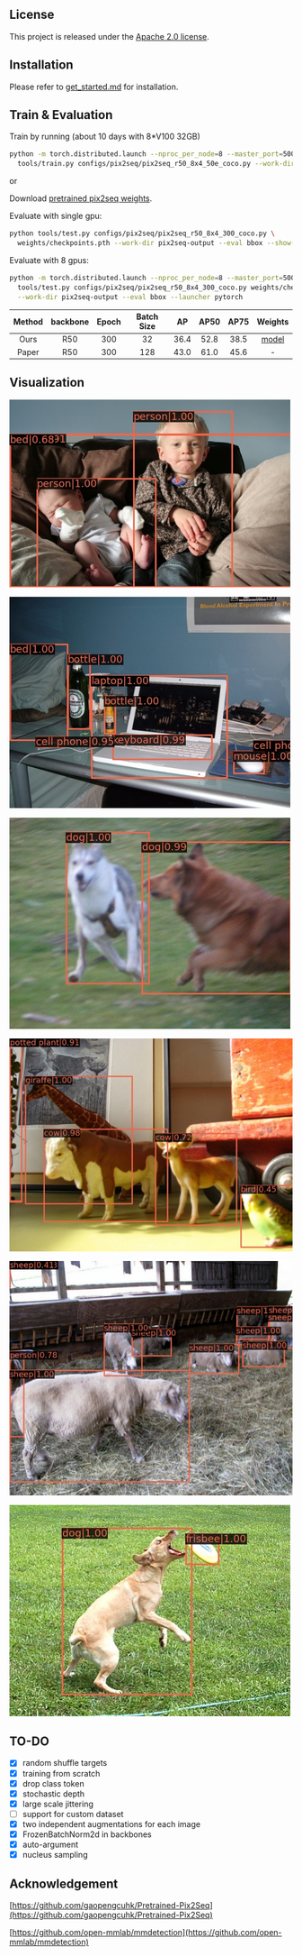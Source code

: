 ## License

This project is released under the [Apache 2.0 license](LICENSE).

## Installation

Please refer to [get_started.md](docs/get_started.md) for installation.

## Train & Evaluation

Train by running (about 10 days with 8*V100 32GB)
```bash
python -m torch.distributed.launch --nproc_per_node=8 --master_port=5003 \
  tools/train.py configs/pix2seq/pix2seq_r50_8x4_50e_coco.py --work-dir pix2seq-output --gpus 8 --launcher pytorch
```

or

Download [pretrained pix2seq weights](https://drive.google.com/file/d/1Ku8ZORiLtMs66uleS3aXId7pxlJrTK9d/view?usp=sharing).

Evaluate with single gpu:
```bash
python tools/test.py configs/pix2seq/pix2seq_r50_8x4_300_coco.py \
  weights/checkpoints.pth --work-dir pix2seq-output --eval bbox --show-dir pix2seq-vis
```

Evaluate with 8 gpus:
```bash
python -m torch.distributed.launch --nproc_per_node=8 --master_port=5003 \
  tools/test.py configs/pix2seq/pix2seq_r50_8x4_300_coco.py weights/checkpoints.pth \
  --work-dir pix2seq-output --eval bbox --launcher pytorch
```

| Method  | backbone | Epoch | Batch Size | AP   | AP50  | AP75  | Weights |
| :-----: | :------: | :----:| :---------:| :---:| :---: | :---: | :---:   |
| Ours    | R50      | 300   | 32         | 36.4 | 52.8  | 38.5  | [model](https://github.com/Sharpiless/Pix2seq-mmdetection/releases/download/v1.0/checkpoints.pth) |
| Paper   | R50      | 300   | 128        | 43.0 | 61.0  | 45.6  | - |


## Visualization

![](https://github.com/Sharpiless/Pix2seq-mmdetection/blob/main/resources/007114.jpg)

![](https://github.com/Sharpiless/Pix2seq-mmdetection/blob/main/resources/007351.jpg)

![](https://github.com/Sharpiless/Pix2seq-mmdetection/blob/main/resources/008322.jpg)

![](https://github.com/Sharpiless/Pix2seq-mmdetection/blob/main/resources/000000289393.jpg)

![](https://github.com/Sharpiless/Pix2seq-mmdetection/blob/main/resources/000000212559.jpg)

![](https://github.com/Sharpiless/Pix2seq-mmdetection/blob/main/resources/000000255664.jpg)

## TO-DO

- [x] random shuffle targets
- [x] training from scratch
- [x] drop class token
- [x] stochastic depth
- [x] large scale jittering
- [ ] support for custom dataset
- [x] two independent augmentations for each image
- [x] FrozenBatchNorm2d in backbones
- [x] auto-argument
- [x] nucleus sampling

## Acknowledgement

[https://github.com/gaopengcuhk/Pretrained-Pix2Seq](https://github.com/gaopengcuhk/Pretrained-Pix2Seq)

[https://github.com/open-mmlab/mmdetection](https://github.com/open-mmlab/mmdetection)
